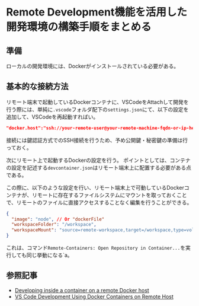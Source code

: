 # Remote Development機能を活用した開発環境の構築手順をまとめる

## 準備

ローカルの開発環境には、Dockerがインストールされている必要がある。

## 基本的な接続方法

リモート端末で起動しているDockerコンテナに、VSCodeをAttachして開発を行う際には、単純に`.vscode`フォルダ配下の`settings.json`にて、以下の設定を追加して、VSCodeを再起動すればい。

```json
"docker.host":"ssh://your-remote-user@your-remote-machine-fqdn-or-ip-here"
```

接続には鍵認証方式でのSSH接続を行うため、予め公開鍵・秘密鍵の準備は行っておく。

次にリモート上で起動するDockerの設定を行う。
ポイントとしては、コンテナの設定を記述する`devcontainer.json`はリモート端末上に配置する必要がある点である。

この際に、以下のような設定を行い、リモート端末上で可動しているDockerコンテナが、リモートに存在するファイルシステムにマウントを取っておくことで、リモートのファイルに直接アクセスすることなく編集を行うことができる。

```json
{
  "image": "node", // Or "dockerFile"
  "workspaceFolder": "/workspace",
  "workspaceMount": "source=remote-workspace,target=/workspace,type=volume"
}
```

これは、コマンド`Remote-Containers: Open Repository in Container...`を実行しても同じ挙動になる`a。

## 参照記事

- [Developing inside a container on a remote Docker host](https://code.visualstudio.com/docs/remote/containers-advanced#_developing-inside-a-container-on-a-remote-docker-host)
- [VS Code Development Using Docker Containers on Remote Host](https://leimao.github.io/blog/VS-Code-Development-Remote-Host-Docker/)
